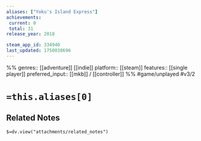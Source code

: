 ```yaml
---
aliases: ["Yoku's Island Express"]
achievements:
 current: 0
 total: 31
release_year: 2018

steam_app_id: 334940
last_updated: 1750038696
---
```

%%
genres:: [[adventure]] [[indie]]
platform:: [[steam]]
features:: [[single player]]
preferred_input:: [[mkb]] / [[controller]]
%%
#game/unplayed
#v3/2

# `=this.aliases[0]`
## Related Notes
`$=dv.view("attachments/related_notes")`